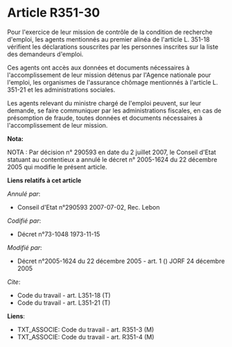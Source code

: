 # Article R351-30

Pour l'exercice de leur mission de contrôle de la condition de recherche d'emploi, les agents mentionnés au premier alinéa de
l'article L. 351-18 vérifient les déclarations souscrites par les personnes inscrites sur la liste des demandeurs d'emploi.

Ces agents ont accès aux données et documents nécessaires à l'accomplissement de leur mission détenus par l'Agence nationale
pour l'emploi, les organismes de l'assurance chômage mentionnés à l'article L. 351-21 et les administrations sociales.

Les agents relevant du ministre chargé de l'emploi peuvent, sur leur demande, se faire communiquer par les administrations
fiscales, en cas de présomption de fraude, toutes données et documents nécessaires à l'accomplissement de leur mission.

**Nota:**

NOTA : Par décision n° 290593 en date du 2 juillet 2007, le Conseil d'Etat statuant au contentieux a annulé le décret n°
2005-1624 du 22 décembre 2005 qui modifie le présent article.

**Liens relatifs à cet article**

_Annulé par_:

  - Conseil d'Etat n°290593 2007-07-02, Rec. Lebon

_Codifié par_:

  - Décret n°73-1048 1973-11-15

_Modifié par_:

  - Décret n°2005-1624 du 22 décembre 2005 - art. 1 () JORF 24 décembre 2005

_Cite_:

  - Code du travail - art. L351-18 (T)
  - Code du travail - art. L351-21 (T)

**Liens**:

  - TXT_ASSOCIE: Code du travail - art. R351-3 (M)
  - TXT_ASSOCIE: Code du travail - art. R351-4 (M)
